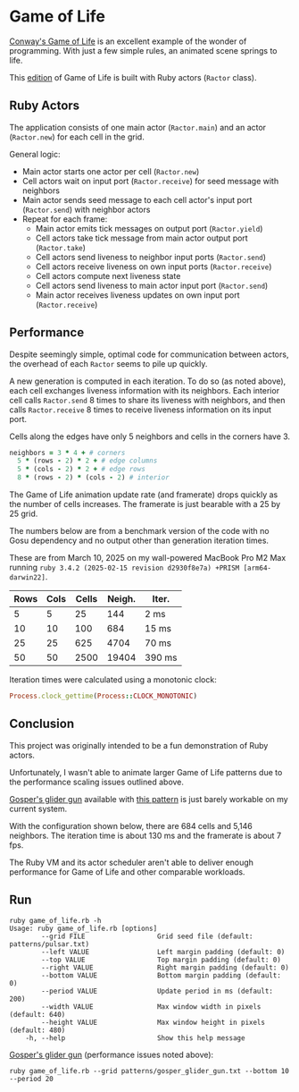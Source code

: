 # Game of Life

[Conway's Game of Life](https://en.wikipedia.org/wiki/Conway%27s_Game_of_Life)
is an excellent example of the wonder of programming.
With just a few simple rules, an animated scene springs to life.

This [edition](game_of_life.rb) of Game of Life is built with Ruby actors (`Ractor` class). 

## Ruby Actors

The application consists of one main actor (`Ractor.main`) and
an actor (`Ractor.new`) for each cell in the grid.

General logic:
* Main actor starts one actor per cell (`Ractor.new`)
* Cell actors wait on input port (`Ractor.receive`) for seed message with neighbors
* Main actor sends seed message to each cell actor's input port (`Ractor.send`) with neighbor actors
* Repeat for each frame:
  * Main actor emits tick messages on output port (`Ractor.yield`)
  * Cell actors take tick message from main actor output port (`Ractor.take`)
  * Cell actors send liveness to neighbor input ports (`Ractor.send`)
  * Cell actors receive liveness on own input ports (`Ractor.receive`)
  * Cell actors compute next liveness state
  * Cell actors send liveness to main actor input port (`Ractor.send`)
  * Main actor receives liveness updates on own input port (`Ractor.receive`)

## Performance

Despite seemingly simple, optimal code for communication between actors,
the overhead of each `Ractor` seems to pile up quickly.

A new generation is computed in each iteration. To do so (as noted above),
each cell exchanges liveness information
with its neighbors. Each interior cell calls `Ractor.send` 8 times to
share its liveness with neighbors, and then calls `Ractor.receive` 8 times
to receive liveness information on its input port.

Cells along the edges have only 5 neighbors and cells in the corners have 3.

```ruby
neighbors = 3 * 4 + # corners
  5 * (rows - 2) * 2 + # edge columns
  5 * (cols - 2) * 2 + # edge rows
  8 * (rows - 2) * (cols - 2) # interior
```

The Game of Life animation update rate (and framerate) drops quickly
as the number of cells increases. The framerate is just bearable
with a 25 by 25 grid.

The numbers below are from a benchmark version of the code with no Gosu
dependency and no output other than generation iteration times.

These are from March 10, 2025 on my wall-powered MacBook Pro M2 Max
running `ruby 3.4.2 (2025-02-15 revision d2930f8e7a) +PRISM [arm64-darwin22]`.

| Rows | Cols | Cells | Neigh. | Iter.     |
|------|------|-------|--------|-----------|
| 5    | 5    | 25    | 144    | 2 ms      |
| 10   | 10   | 100   | 684    | 15 ms     |
| 25   | 25   | 625   | 4704   | 70 ms     |
| 50   | 50   | 2500  | 19404  | 390 ms    |

Iteration times were calculated using a monotonic clock:

```ruby
Process.clock_gettime(Process::CLOCK_MONOTONIC)
```

## Conclusion

This project was originally intended to be a fun demonstration of Ruby actors.

Unfortunately, I wasn't able to animate larger Game of Life patterns due to
the performance scaling issues outlined above.

[Gosper's glider gun](https://en.wikipedia.org/wiki/Bill_Gosper) available with
[this pattern](patterns/gosper_glider_gun.txt) is just barely workable on my current
system.

With the configuration shown below, there are 684 cells and 5,146 neighbors.
The iteration time is about 130 ms and the framerate is about 7 fps.

The Ruby VM and its actor scheduler aren't able to deliver enough performance
for Game of Life and other comparable workloads.

## Run

```
ruby game_of_life.rb -h                                                          
Usage: ruby game_of_life.rb [options]
        --grid FILE                  Grid seed file (default: patterns/pulsar.txt)
        --left VALUE                 Left margin padding (default: 0)
        --top VALUE                  Top margin padding (default: 0)
        --right VALUE                Right margin padding (default: 0)
        --bottom VALUE               Bottom margin padding (default: 0)
        --period VALUE               Update period in ms (default: 200)
        --width VALUE                Max window width in pixels (default: 640)
        --height VALUE               Max window height in pixels (default: 480)
    -h, --help                       Show this help message
```

[Gosper's glider gun](https://en.wikipedia.org/wiki/Bill_Gosper) (performance issues noted above):

```
ruby game_of_life.rb --grid patterns/gosper_glider_gun.txt --bottom 10 --period 20
```